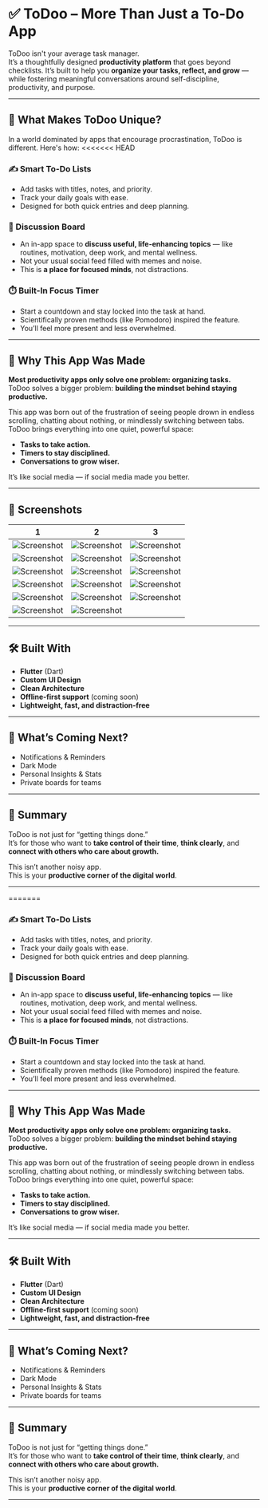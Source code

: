 # ✅ ToDoo – More Than Just a To-Do App

ToDoo isn't your average task manager.  
It’s a thoughtfully designed **productivity platform** that goes beyond checklists. It’s built to help you **organize your tasks, reflect, and grow** — while fostering meaningful conversations around self-discipline, productivity, and purpose.

---

## 🧠 What Makes ToDoo Unique?

In a world dominated by apps that encourage procrastination, ToDoo is different. Here's how:
<<<<<<< HEAD

### ✍️ Smart To-Do Lists  
- Add tasks with titles, notes, and priority.
- Track your daily goals with ease.
- Designed for both quick entries and deep planning.

### 💬 Discussion Board  
- An in-app space to **discuss useful, life-enhancing topics** — like routines, motivation, deep work, and mental wellness.
- Not your usual social feed filled with memes and noise.
- This is **a place for focused minds**, not distractions.

### ⏱️ Built-In Focus Timer  
- Start a countdown and stay locked into the task at hand.
- Scientifically proven methods (like Pomodoro) inspired the feature.
- You’ll feel more present and less overwhelmed.

---

## 🎯 Why This App Was Made

**Most productivity apps only solve one problem: organizing tasks.**  
ToDoo solves a bigger problem: **building the mindset behind staying productive.**

This app was born out of the frustration of seeing people drown in endless scrolling, chatting about nothing, or mindlessly switching between tabs. ToDoo brings everything into one quiet, powerful space:

- **Tasks to take action.**  
- **Timers to stay disciplined.**  
- **Conversations to grow wiser.**

It’s like social media — if social media made you better.

---

## 📸 Screenshots

| 1 | 2 | 3 |
|---|---|---|
| ![Screenshot](screenshots/1.jpg) | ![Screenshot](screenshots/2.jpg) | ![Screenshot](screenshots/3.jpg) |
| ![Screenshot](screenshots/4.jpg) | ![Screenshot](screenshots/5.jpg) | ![Screenshot](screenshots/6.jpg) |
| ![Screenshot](screenshots/7.jpg) | ![Screenshot](screenshots/7.5.jpg) | ![Screenshot](screenshots/8.jpg) |
| ![Screenshot](screenshots/9.jpg) | ![Screenshot](screenshots/10.jpg) | ![Screenshot](screenshots/11.jpg) |
| ![Screenshot](screenshots/12.jpg) | ![Screenshot](screenshots/13.jpg) | ![Screenshot](screenshots/14.jpg) |
| ![Screenshot](screenshots/15.jpg) | ![Screenshot](screenshots/16.jpg) | |



---

## 🛠 Built With

- **Flutter** (Dart)
- **Custom UI Design**
- **Clean Architecture**
- **Offline-first support** (coming soon)
- **Lightweight, fast, and distraction-free**

---

## 🚀 What’s Coming Next?

- Notifications & Reminders  
- Dark Mode  
- Personal Insights & Stats  
- Private boards for teams  

---

## 🧾 Summary

ToDoo is not just for “getting things done.”  
It’s for those who want to **take control of their time**, **think clearly**, and **connect with others who care about growth.**

This isn’t another noisy app.  
This is your **productive corner of the digital world**.

---
=======

### ✍️ Smart To-Do Lists  
- Add tasks with titles, notes, and priority.
- Track your daily goals with ease.
- Designed for both quick entries and deep planning.

### 💬 Discussion Board  
- An in-app space to **discuss useful, life-enhancing topics** — like routines, motivation, deep work, and mental wellness.
- Not your usual social feed filled with memes and noise.
- This is **a place for focused minds**, not distractions.

### ⏱️ Built-In Focus Timer  
- Start a countdown and stay locked into the task at hand.
- Scientifically proven methods (like Pomodoro) inspired the feature.
- You’ll feel more present and less overwhelmed.

---

## 🎯 Why This App Was Made

**Most productivity apps only solve one problem: organizing tasks.**  
ToDoo solves a bigger problem: **building the mindset behind staying productive.**

This app was born out of the frustration of seeing people drown in endless scrolling, chatting about nothing, or mindlessly switching between tabs. ToDoo brings everything into one quiet, powerful space:

- **Tasks to take action.**  
- **Timers to stay disciplined.**  
- **Conversations to grow wiser.**

It’s like social media — if social media made you better.

---

## 🛠 Built With

- **Flutter** (Dart)
- **Custom UI Design**
- **Clean Architecture**
- **Offline-first support** (coming soon)
- **Lightweight, fast, and distraction-free**

---

## 🚀 What’s Coming Next?

- Notifications & Reminders  
- Dark Mode  
- Personal Insights & Stats  
- Private boards for teams  

---

## 🧾 Summary

ToDoo is not just for “getting things done.”  
It’s for those who want to **take control of their time**, **think clearly**, and **connect with others who care about growth.**

This isn’t another noisy app.  
This is your **productive corner of the digital world**.

---
